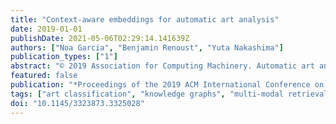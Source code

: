 ```yaml
---
title: "Context-aware embeddings for automatic art analysis"
date: 2019-01-01
publishDate: 2021-05-06T02:29:14.141639Z
authors: ["Noa Garcia", "Benjamin Renoust", "Yuta Nakashima"]
publication_types: ["1"]
abstract: "© 2019 Association for Computing Machinery. Automatic art analysis aims to classify and retrieve artistic representations from a collection of images by using computer vision and machine learning techniques. In this work, we propose to enhance visual representations from neural networks with contextual artistic information. Whereas visual representations are able to capture information about the content and the style of an artwork, our proposed context-aware embeddings additionally encode relationships between different artistic attributes, such as author, school, or historical period. We design two different approaches for using context in automatic art analysis. In the first one, contextual data is obtained through a multi-task learning model, in which several attributes are trained together to find visual relationships between elements. In the second approach, context is obtained through an art-specific knowledge graph, which encodes relationships between artistic attributes. An exhaustive evaluation of both of our models in several art analysis problems, such as author identification, type classification, or cross-modal retrieval, show that performance is improved by up to 7.3% in art classification and 37.24% in retrieval when context-aware embeddings are used."
featured: false
publication: "*Proceedings of the 2019 ACM International Conference on Multimedia Retrieval (ICMR)*"
tags: ["art classification", "knowledge graphs", "multi-modal retrieval", "buddha", "kbqa"]
doi: "10.1145/3323873.3325028"
---
```


